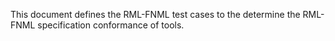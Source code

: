This document defines the RML-FNML test cases to the determine the RML-FNML specification conformance of tools.
